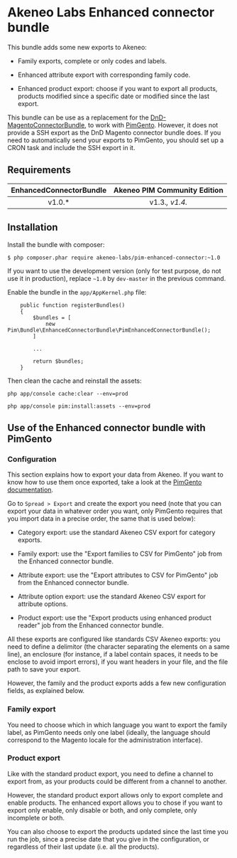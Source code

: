 # Akeneo Labs Enhanced connector bundle

This bundle adds some new exports to Akeneo:

 - Family exports, complete or only codes and labels.

 - Enhanced attribute export with corresponding family code.
 
 - Enhanced product export: choose if you want to export all products, products modified since a specific date or modified since the last export.

This bundle can be use as a replacement for the [DnD-MagentoConnectorBundle](https://github.com/Agence-DnD/DnD-MagentoConnectorBundle), to work with [PimGento](https://github.com/Agence-DnD/PIMGento).
However, it does not provide a SSH export as the DnD Magento connector bundle does. If you need to automatically send your exports to PimGento, you should set up a CRON task and include the SSH export in it.

## Requirements

| EnhancedConnectorBundle | Akeneo PIM Community Edition |
|:-----------------------:|:----------------------------:|
| v1.0.*                  | v1.3.*, v1.4.*               |

## Installation

Install the bundle with composer:

    $ php composer.phar require akeneo-labs/pim-enhanced-connector:~1.0

If you want to use the development version (only for test purpose, do not use it in production), replace `~1.0` by `dev-master` in the previous command.

Enable the bundle in the `app/AppKernel.php` file:

        public function registerBundles()
        {
            $bundles = [
                new Pim\Bundle\EnhancedConnectorBundle\PimEnhancedConnectorBundle();
            ]

            ...

            return $bundles;
        }

Then clean the cache and reinstall the assets:

    php app/console cache:clear --env=prod
    
    php app/console pim:install:assets --env=prod

## Use of the Enhanced connector bundle with PimGento

### Configuration

This section explains how to export your data from Akeneo. If you want to know how to use them once exported, take a look at the [PimGento documentation](https://github.com/Agence-DnD/PIMGento#configuration-and-usage).

Go to ```Spread > Export``` and create the export you need (note that you can export your data in whatever order you want, only PimGento requires that you import data in a precise order, the same that is used below):

* Category export: use the standard Akeneo CSV export for category exports.

* Family export: use the "Export families to CSV for PimGento" job from the Enhanced connector bundle.

* Attribute export: use the "Export attributes to CSV for PimGento" job from the Enhanced connector bundle.

* Attribute option export: use the standard Akeneo CSV export for attribute options.

* Product export: use the "Export products using enhanced product reader" job from the Enhanced connector bundle.

All these exports are configured like standards CSV Akeneo exports: you need to define a delimitor (the character separating the elements on a same line), an enclosure (for instance, if a label contain spaces, it needs to be enclose to avoid import errors), if you want headers in your file, and the file path to save your export.

However, the family and the product exports adds a few new configuration fields, as explained below.

### Family export

You need to choose which in which language you want to export the family label, as PimGento needs only one label (ideally, the language should correspond to the Magento locale for the administration interface).

### Product export

Like with the standard product export, you need to define a channel to export from, as your products could be different from a channel to another.

However, the standard product export allows only to export complete and enable products. The enhanced export allows you to chose if you want to export only enable, only disable or both, and only complete, only incomplete or both.

You can also choose to export the products updated since the last time you run the job, since a precise date that you give in the configuration, or regardless of their last update (i.e. all the products).
